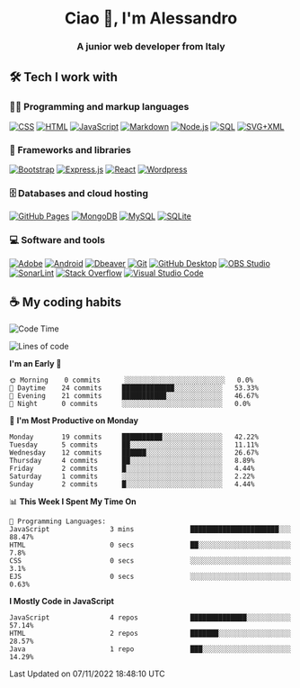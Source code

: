 <h1 align="center">Ciao 👋, I'm Alessandro</h1>
<h3 align="center">A junior web developer from Italy</h3>

## 🛠️ Tech I work with

### 👨‍💻 Programming and markup languages

<p>
    <a href="https://github.com/search?q=user%3ADenverCoder1+language%3Acss"><img alt="CSS" src="https://img.shields.io/badge/CSS-1572B6.svg?logo=css3&logoColor=white"></a>
    <a href="https://github.com/search?q=user%3ADenverCoder1+language%3Ahtml"><img alt="HTML" src="https://img.shields.io/badge/HTML-E34F26.svg?logo=html5&logoColor=white"></a>
    <a href="https://github.com/search?q=user%3ADenverCoder1+language%3Ajavascript"><img alt="JavaScript" src="https://img.shields.io/badge/JavaScript-F7DF1E.svg?logo=javascript&logoColor=black"></a>
    <a href="https://github.com/search?q=user%3ADenverCoder1+language%3Amarkdown"><img alt="Markdown" src="https://img.shields.io/badge/Markdown-000000.svg?logo=markdown&logoColor=white"></a>
    <a href="https://github.com/search?q=user%3ADenverCoder1+language%3Ajavascript"><img alt="Node.js" src="https://img.shields.io/badge/Node.js-43853D.svg?logo=node.js&logoColor=white"></a>
    <a href="https://github.com/search?q=user%3ADenverCoder1+language%3Asql"><img alt="SQL" src="https://custom-icon-badges.demolab.com/badge/SQL-025E8C.svg?logo=database&logoColor=white"></a>
    <a href="https://github.com/search?q=user%3ADenverCoder1+language%3Asvg"><img alt="SVG+XML" src="https://img.shields.io/badge/SVG%2BXML-e0982c.svg?logo=svg&logoColor=white"></a>
</p>

### 🧰 Frameworks and libraries

<p>
    <a href="#"><img alt="Bootstrap" src="https://img.shields.io/badge/Bootstrap-7952B3.svg?logo=bootstrap&logoColor=white"></a>
    <a href="#"><img alt="Express.js" src="https://img.shields.io/badge/Express.js-404d59.svg?logo=express&logoColor=white"></a>
    <a href="#"><img alt="React" src="https://img.shields.io/badge/React-20232a.svg?logo=react&logoColor=%2361DAFB"></a>
    <a href="#"><img alt="Wordpress" src="https://img.shields.io/badge/Wordpress-21759B?logo=wordpress&logoColor=white"></a>
</p>

### 🗄️ Databases and cloud hosting

<p>
    <a href="#"><img alt="GitHub Pages" src="https://img.shields.io/badge/GitHub%20Pages-327FC7.svg?logo=github&logoColor=white"></a>
    <a href="#"><img alt="MongoDB" src ="https://img.shields.io/badge/MongoDB-4ea94b.svg?logo=mongodb&logoColor=white"></a>
    <a href="#"><img alt="MySQL" src="https://img.shields.io/badge/MySQL-00f.svg?logo=mysql&logoColor=white"></a>
    <a href="#"><img alt="SQLite" src ="https://img.shields.io/badge/SQLite-07405e.svg?logo=sqlite&logoColor=white"></a>
</p>

### 💻 Software and tools

<p>
    <a href="#"><img alt="Adobe" src="https://img.shields.io/badge/Adobe-FF0000.svg?logo=adobe&logoColor=white"></a>
    <a href="#"><img alt="Android" src="https://img.shields.io/badge/Android-3DDC84?logo=android&logoColor=white"></a>
    <a href="#"><img alt="Dbeaver" src="https://custom-icon-badges.demolab.com/badge/-Dbeaver-372923?logo=dbeaver-mono&logoColor=white"></a>
    <a href="#"><img alt="Git" src="https://img.shields.io/badge/Git-F05033.svg?logo=git&logoColor=white"></a>
    <a href="#"><img alt="GitHub Desktop" src="https://img.shields.io/badge/GitHub%20Desktop-8034A9.svg?logo=github&logoColor=white"></a>
    <a href="#"><img alt="OBS Studio" src="https://img.shields.io/badge/-OBS-302E31?logo=obs-studio&logoColor=white"></a>
    <a href="#"><img alt="SonarLint" src="https://img.shields.io/badge/-SonarLint-CB2029?logo=sonarlint&logoColor=white"></a>
    <a href="#"><img alt="Stack Overflow" src="https://img.shields.io/badge/-Stack%20Overflow-FE7A16?logo=stack-overflow&logoColor=white"></a>
    <a href="#"><img alt="Visual Studio Code" src="https://img.shields.io/badge/Visual%20Studio%20Code-0078d7.svg?logo=visual-studio-code&logoColor=white"></a>
</p>

## ☕ My coding habits

<!--START_SECTION:waka-->
![Code Time](http://img.shields.io/badge/Code%20Time-151%20hrs%2020%20mins-blue)

![Lines of code](https://img.shields.io/badge/From%20Hello%20World%20I%27ve%20Written-67%20Thousand%20lines%20of%20code-blue)

**I'm an Early 🐤** 

```text
🌞 Morning    0 commits      ░░░░░░░░░░░░░░░░░░░░░░░░░   0.0% 
🌆 Daytime    24 commits     █████████████░░░░░░░░░░░░   53.33% 
🌃 Evening    21 commits     ███████████░░░░░░░░░░░░░░   46.67% 
🌙 Night      0 commits      ░░░░░░░░░░░░░░░░░░░░░░░░░   0.0%

```
📅 **I'm Most Productive on Monday** 

```text
Monday       19 commits     ██████████░░░░░░░░░░░░░░░   42.22% 
Tuesday      5 commits      ██░░░░░░░░░░░░░░░░░░░░░░░   11.11% 
Wednesday    12 commits     ██████░░░░░░░░░░░░░░░░░░░   26.67% 
Thursday     4 commits      ██░░░░░░░░░░░░░░░░░░░░░░░   8.89% 
Friday       2 commits      █░░░░░░░░░░░░░░░░░░░░░░░░   4.44% 
Saturday     1 commits      ░░░░░░░░░░░░░░░░░░░░░░░░░   2.22% 
Sunday       2 commits      █░░░░░░░░░░░░░░░░░░░░░░░░   4.44%

```


📊 **This Week I Spent My Time On** 

```text
💬 Programming Languages: 
JavaScript               3 mins              ██████████████████████░░░   88.47% 
HTML                     0 secs              ██░░░░░░░░░░░░░░░░░░░░░░░   7.8% 
CSS                      0 secs              ░░░░░░░░░░░░░░░░░░░░░░░░░   3.1% 
EJS                      0 secs              ░░░░░░░░░░░░░░░░░░░░░░░░░   0.63%

```

**I Mostly Code in JavaScript** 

```text
JavaScript               4 repos             ██████████████░░░░░░░░░░░   57.14% 
HTML                     2 repos             ███████░░░░░░░░░░░░░░░░░░   28.57% 
Java                     1 repo              ███░░░░░░░░░░░░░░░░░░░░░░   14.29%

```



 Last Updated on 07/11/2022 18:48:10 UTC
<!--END_SECTION:waka-->

